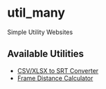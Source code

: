 # util_many
Simple Utility Websites

## Available Utilities

- [CSV/XLSX to SRT Converter](https://AbelHo.github.io/util_many/csv_to_srt.html)
- [Frame Distance Calculator](https://AbelHo.github.io/util_many/sync_max_distance.html)

